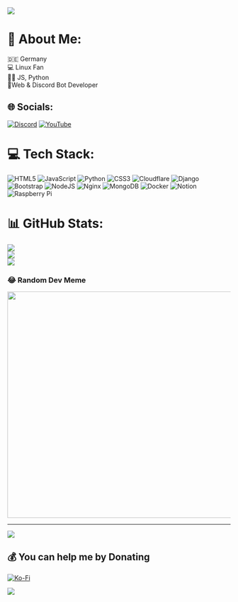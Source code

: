 <img src="https://discord.c99.nl/widget/theme-3/508311556409393162.png"/>

# 💫 About Me:
🇩🇪 Germany<br>💻 Linux Fan<br>👨‍💻 JS, Python<br>📓Web & Discord Bot Developer<br>


## 🌐 Socials:
[![Discord](https://img.shields.io/badge/Discord-%237289DA.svg?logo=discord&logoColor=white)](https://revox.link/discord) [![YouTube](https://img.shields.io/badge/YouTube-%23FF0000.svg?logo=YouTube&logoColor=white)](https://youtube.com/@revoX_YT) 

# 💻 Tech Stack:
![HTML5](https://img.shields.io/badge/html5-%23E34F26.svg?style=for-the-badge&logo=html5&logoColor=white) ![JavaScript](https://img.shields.io/badge/javascript-%23323330.svg?style=for-the-badge&logo=javascript&logoColor=%23F7DF1E) ![Python](https://img.shields.io/badge/python-3670A0?style=for-the-badge&logo=python&logoColor=ffdd54) ![CSS3](https://img.shields.io/badge/css3-%231572B6.svg?style=for-the-badge&logo=css3&logoColor=white) ![Cloudflare](https://img.shields.io/badge/Cloudflare-F38020?style=for-the-badge&logo=Cloudflare&logoColor=white) ![Django](https://img.shields.io/badge/django-%23092E20.svg?style=for-the-badge&logo=django&logoColor=white) ![Bootstrap](https://img.shields.io/badge/bootstrap-%23563D7C.svg?style=for-the-badge&logo=bootstrap&logoColor=white) ![NodeJS](https://img.shields.io/badge/node.js-6DA55F?style=for-the-badge&logo=node.js&logoColor=white) ![Nginx](https://img.shields.io/badge/nginx-%23009639.svg?style=for-the-badge&logo=nginx&logoColor=white) ![MongoDB](https://img.shields.io/badge/MongoDB-%234ea94b.svg?style=for-the-badge&logo=mongodb&logoColor=white) ![Docker](https://img.shields.io/badge/docker-%230db7ed.svg?style=for-the-badge&logo=docker&logoColor=white) ![Notion](https://img.shields.io/badge/Notion-%23000000.svg?style=for-the-badge&logo=notion&logoColor=white) ![Raspberry Pi](https://img.shields.io/badge/-RaspberryPi-C51A4A?style=for-the-badge&logo=Raspberry-Pi)
# 📊 GitHub Stats:
![](https://github-readme-stats.vercel.app/api?username=revoX-Development&theme=dark&hide_border=true&include_all_commits=false&count_private=false)<br/>
![](https://github-readme-streak-stats.herokuapp.com/?user=revoX-Development&theme=dark&hide_border=true)<br/>
![](https://github-readme-stats.vercel.app/api/top-langs/?username=revoX-Development&theme=dark&hide_border=true&include_all_commits=false&count_private=false&layout=compact)

### 😂 Random Dev Meme
<img src="https://random-memer.herokuapp.com/" width="512px"/>

---
[![](https://visitcount.itsvg.in/api?id=revoX-Development&icon=0&color=0)](https://visitcount.itsvg.in)

  ## 💰 You can help me by Donating
  [![Ko-Fi](https://img.shields.io/badge/Ko--fi-F16061?style=for-the-badge&logo=ko-fi&logoColor=white)](https://ko-fi.com/revoX) 

  
<!-- Proudly created with GPRM ( https://gprm.itsvg.in ) -->

[![](https://visitcount.itsvg.in/api?id=revoX&label=Profile%20Views&pretty=false)](https://visitcount.itsvg.in)


